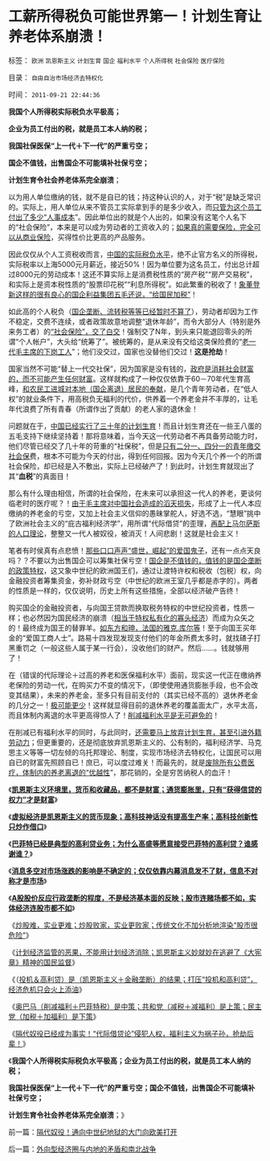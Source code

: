 # 工薪所得税负可能世界第一！计划生育让养老体系崩溃！

标签： `欧洲` `凯恩斯主义` `计划生育` `国企` `福利水平` `个人所得税` `社会保险` `医疗保险` 

目录： `自由自治市场经济去特权化`

时间： `2011-09-21 22:44:36`

**我国个人所得税实际税负水平极高；**

**企业为员工付出的税，就是员工本人纳的税；**

**我国社保医保“上一代＋下一代”的严重亏空；**

**国企不值钱，出售国企不可能填补社保亏空；**

**计划生育令社会养老体系完全崩溃**；

以为用人单位缴纳的钱，就不是自已的钱；持这种认识的人，对于“税”是缺乏常识的。实际上，用人单位从来不管员工实际拿到手的是多少收入，而[只管为这个员工付出了多少“人事成本](../../../2010/5/29/富士康无需对员工个人自杀负契约外的责任.md)”。因此单位出的就是个人出的，如果没有这笔个人名下的“社会保险”，本来是可以成为劳动者的工资收入的；[如果真的需要保险，完全可以从商业保险](../../../2010/7/18/医改唯一出路就是市场经济去特权化.md)，买得性价比更高的产品服务。

因此仅仅从个人工资税收而言，[中国的实际税负水平](../../../2011/9/21/关税仅仅是又一种税！而已.md)，绝不止官方名义的所得税，实际税率以上海5000元月薪近，接近50%！因为单位要为这名员工，付出总计超过8000元的劳动成本！这还不算实际上是消费税性质的“房产税”“房产交易税”，和实际上是资本税性质的“股票印花税”“利息所得税”。如此繁重的税收了！[象董登新这样的很有良心的国企利益集团五毛还说，“给国民加税”](../../../2009/12/10/专家教授嫌中国税收太轻，“向国际接轨”.md)！

如此高的个人税负（[国企垄断、流转税等等已经暂时不算了](../../../2011/8/25/税收总额限制和税负归宿.md)），劳动者却因为工作不稳定，交费不连续，或者政策故意地调整“退休年龄”，而令大部分人（特别是外来务工者）的[“社会保险”，交了白交](../../../2010/4/6/社保“费改税”考验劳动者智慧.md)！强制交了N年，到头来只能退回零头的所谓“个人帐户”，大头给“统筹了”。被统筹的，是从来没有交给这类保险费的“[老一代毛主席的下岗工人](../../../2009/8/6/有破坏无建设的血酬英雄值多少良心赏赐？.md)”；他们没交过，国家也没替他们交过！**这是抢劫**！

国家当然不可能“替上一代交社保”，因为国家是没有钱的，[政府是消耗社会财富的，而不可能产生任何财富](../../../2009/6/19/计划经济创造财富吗？.md)。这样就构成了一种仅仅依靠于60－70年代生育高峰，[和农民工进城对本地（国企离退）居民的奉献](../../../2011/1/25/改革可以渐进，但不应南辕北辙.md)，是几个青年劳动者，在“低人权”的就业条件下，用高税负无福利的代价，供养着一个养老金并不丰厚的，让毛年代浪费了所有青春（所谓作出了贡献）的老人家的退休金！

问题就在于，[中国已经实行了三十年的计划生育](../../../2011/1/22/计划生育荒谬绝伦.md)！而且计划生育还在一些王八蛋的五毛支持下继续坚持着！那将意味着，当今天这一代劳动者不再具备劳动能力时，他们尽管已经交了几十年的苛重的“社保税”，但是[只有二分一、四分一的青年缴交社会保](http://hi.baidu.com/darthchn/blog/item/95314adfd09ec94694ee37e1.html)费，根本不可能为今天的付出，得到任何回报。因为今天几个养一个的所谓社会保险，却已经是入不敷出，实际上已经破产了！到此时，计划生育就现出了其“**血税**”的真面目！

那么有什么理由相信，所谓的社会保险，在未来可以承担这一代人的养老，更谈何临老时的医疗呢？！[由于毛主席对中国社会造成的滔天损失](../../../2010/5/17/袁腾飞绝没有人身攻击却遭毛派人身攻击.md)，形成了上一代人本应缴纳的养老金的亏空，又加上社会主义信仰的愚昧掌舵人，好选不选，“慧眼”挑中了欧洲社会主义的“庇古福利经济学”，用所谓“代际借贷”的歪理，[再配上马尔萨斯的人口理论](../../../2010/12/25/计划生育正令整个中国社会瓦解.md)，整整又一代人被奴役，被消灭！人间悲剧！这就是社会主义！

笔者有时侯真有点悲愤！[那些口口声声“盛世，崛起”的爱国鬼子](../../../2008/11/10/爱国，并不是做个廉价愤青喊打喊杀.md)，还有一点点天良吗？？不要以为出售国企可以筹集社保亏空！[国企是不值钱的，值钱的是国企垄断的政策特权](../../../2009/8/8/政策是不能卖的，不值钱的国企根本卖不动.md)，这又象中世纪的欧洲国王们，通过让渡特许权和税收（包税）权，向金融投资者筹集资金，弥补财政亏空（中世纪的欧洲王室几乎都是赤字的）。两者的性质是一样的，仅仅说明，历史上所有这些措施，全部以经济破产告终！

购买国企的金融投资者，与向国王贷款而换取税务特权的中世纪投资者，性质一样；也必然因为国民经济的崩溃（[相当于特权私有化的寡头经济](../../../2009/8/14/特权民企距离俄国式寡头有多远？.md)）而成为众矢之的！最终成为国王的替罪羊。[如东方和珅，法国的雅克.库尔等](../../../2011/8/29/和珅！就是罗斯柴尔德！.md)！至于向国王买年金的“爱国工商人士”。路易十四发现发现支付他们的年金所费太多时，就找碴子打黑重罚之（一般这些人属于某一行会），没收他们的财产。然后……。钱就够用了！

在（错误的代际理论＋过高的养老和医保福利水平）面前，现实这一代正在缴纳养老保险的劳动一代，在购买力不变的情况下，（即使使用通货膨胀手段，也不会改变其结果），未来的养老金，至多只有目前支付的（其实已经不高的）退休养老金的几分之一！[极可能更少](../../../2009/7/30/中美养老金保障在财政上的破产.md)！这样就显得目前的退休养老的覆盖面太广，水平太高，而且体制内离退的水平更高得惊人了！[削减福利水平是无可避免的](../../../2009/2/26/社会保障有三个原则一种义务.md)！

在削减已有福利水平的同时，与此同时，[还需要马上放弃计划生育，甚至引进外籍劳动力](../../../2010/12/17/计划生育相当于一场严重的战争损失.md)；但更重要的，还是彻底放弃凯恩斯主义的、公有制的，福利经济学、马克思主义等等一切左倾的乌托邦理论、制度，实现市场经济去特权化，让国民可以用自已的财富先照顾自已！庶已，可以度过难关！而最先的，就是[废除所有公费医疗，体制内的养老离退的“优越性](../../../2010/7/13/中国“病得起”个人现金财产需1000万以上.md)”，那花销的，全是穷苦纳税人的血汗！

《[**凯恩斯主义环境里，货币和收藏品，都不是财富；通货膨胀里，只有“获得信贷的权力”才是财富**](../../../2011/8/31/凯恩斯主义中，松下幸之助半仓发横财！.md)》

《[**虚拟经济是凯恩斯主义的货币现象；高科技神话没有提高生产率；高科技创新性只炒作借口**](../../../2011/9/1/乔布斯只是一种货币现象.md)》

《[**巴菲特已经是典型的高利贷业务；为什么高盛等愿意接受巴菲特的高利贷？谁感谢谁？**](../../../2011/9/2/巴菲特主营高利贷,已经十年了!.md)》

《[**消息多空对市场涨跌的影响是不确定的；仅仅依靠内幕消息发不了财，信息不对称才是市场**](../../../2011/9/15/内幕消息操纵不了市场.md)》

《[**A股股价反应行政垄断的程度，不是经济基本面的反映；股市连赌场都不如，实体经济连股市都不如**](../../../2011/9/15/股市连赌场都不如，实体经济连股市都不如.md)》

《[炒股难，实业更难；炒股败家，实业更败家；传统文化不加分析地渲染“股市很危险”](../../../2011/9/19/炒股败家，实业更败家.md)》

《[计划经济监管的恶果，不能用计划经济消除；凯恩斯主义妙就妙在逃避了《大宪章》精神的国民监督](../../../2011/9/19/鱼精蛋白，监管的恶果,用万能的监管“纠正”.md)》

《（[投机＆高利贷）是（凯恩斯主义＋金融垄断）的结果；打压“投机和高利贷”，经济危机只会火上添油](../../../2011/9/21/打压“投机和高利贷”，经济危机只会火上添油.md)》

《[奥巴马（削减福利＋巴菲特税）是中策；共和党（减税＋减福利）是上策；民主党（加税＋加福利）是下策](../../../2011/9/21/奥巴马（削减福利＋巴菲特税）是中策；巴菲特税尚算合理.md)》

《[隔代奴役已经成为事实！“代际借贷论”侵犯人权，福利主义为祸子孙，抢劫后辈！](../../../2011/9/21/隔代奴役！通向中世纪地狱的大门向欧美打开.md)》

《**我国个人所得税实际税负水平极高；企业为员工付出的税，就是员工本人纳的税；**

**我国社保医保“上一代＋下一代”的严重亏空；国企不值钱，出售国企不可能填补社保亏空；**

**计划生育令社会养老体系完全崩溃**；》



前一篇：[隔代奴役！通向中世纪地狱的大门向欧美打开](../../../2011/9/21/隔代奴役！通向中世纪地狱的大门向欧美打开.md)

后一篇：[外向型经济圈与内地的矛盾和南北战争](../../../2011/9/22/外向型经济圈与内地的矛盾和南北战争.md)
